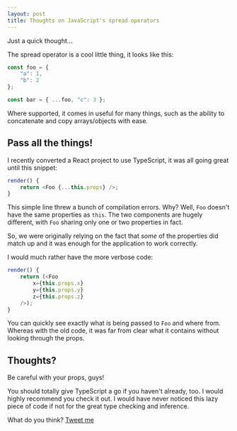 ```yaml
---
layout: post
title: Thoughts on JavaScript's spread operators
---
```


Just a quick thought...

The spread operator is a cool little thing, it looks like this:

```javascript
const foo = {
    "a": 1,
    "b": 2
};

const bar = { ...foo, "c": 3 };
```

Where supported, it comes in useful for many things, such as the ability to concatenate and copy arrays/objects with ease.

## Pass all the things!

I recently converted a React project to use TypeScript, it was all going great until this snippet:

```javascript
render() {
    return <Foo {...this.props} />;
}
```

This simple line threw a bunch of compilation errors. Why? Well, `Foo` doesn't have the same properties as `this`. The two components are hugely different, with `Foo` sharing only one or two properties in fact.

So, we were originally relying on the fact that _some_ of the properties did match up and it was enough for the application to work correctly.

I would much rather have the more verbose code:

```javascript
render() {
    return (<Foo
        x={this.props.x}
        y={this.props.y}
        z={this.props.z}
    />);
}
```

You can quickly see exactly what is being passed to `Foo` and where from. Whereas with the old code, it was far from clear what it contains without looking through the props.

## Thoughts?

Be careful with your props, guys!

You should totally give TypeScript a go if you haven't already, too. I would highly recommend you check it out. I would have never noticed this lazy piece of code if not for the great type checking and inference.

What do you think? [Tweet me](https://twitter.com/43081j)
